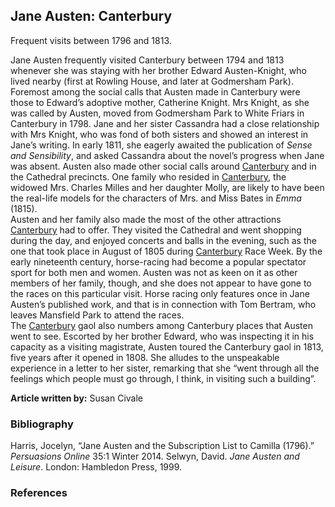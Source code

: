 ## Jane Austen: Canterbury

Frequent visits between 1796 and 1813.  

Jane Austen frequently visited Canterbury between 1794 and 1813 whenever she was staying with her brother Edward Austen-Knight, who lived nearby (first at Rowling House, and later at Godmersham Park).  Foremost among the social calls that Austen made in Canterbury were those to Edward’s adoptive mother, Catherine Knight.  Mrs Knight, as she was called by Austen, moved from Godmersham Park to White Friars in Canterbury in 1798.  Jane and her sister Cassandra had a close relationship with Mrs Knight, who was fond of both sisters and showed an interest in Jane’s writing.  In early 1811, she eagerly awaited the publication of _Sense and Sensibility_, and asked Cassandra about the novel’s progress when Jane was absent.  Austen also made other social calls around [Canterbury](/19c/19c-canterbury/) and in the Cathedral precincts.  One family who resided in [Canterbury](/19c/19c-canterbury/), the widowed Mrs. Charles Milles and her daughter Molly, are likely to have been the real-life models for the characters of Mrs. and Miss Bates in _Emma_ (1815).   
Austen and her family also made the most of the other attractions [Canterbury](/19c/19c-canterbury/) had to offer.  They visited the Cathedral and went shopping during the day, and enjoyed concerts and balls in the evening, such as the one that took place in August of 1805 during [Canterbury](/19c/19c-canterbury/) Race Week.  By the early nineteenth century, horse-racing had become a popular spectator sport for both men and women.  Austen was not as keen on it as other members of her family, though, and she does not appear to have gone to the races on this particular visit.   Horse racing only features once in Jane Austen’s published work, and that is in connection with Tom Bertram, who leaves Mansfield Park to attend the races.  
The [Canterbury](/19c/19c-canterbury/) gaol also numbers among Canterbury places that Austen went to see.  Escorted by her brother Edward, who was inspecting it in his capacity as a visiting magistrate, Austen toured the Canterbury gaol in 1813, five years after it opened in 1808.  She alludes to the unspeakable experience in a letter to her sister, remarking that she “went through all the feelings which people must go through, I think, in visiting such a building”.  

**Article written by:** Susan Civale

### Bibliography

Harris, Jocelyn, “Jane Austen and the Subscription List to Camilla (1796).” _Persuasions Online_ 35:1 Winter 2014.
Selwyn, David.  _Jane Austen and Leisure_. London: Hambledon Press, 1999.  

### References

[^ref1]: Harris.
[^ref2]: David Selwyn, 113.
[^ref3]: To Cassandra Austen, 3 November 1813. 
